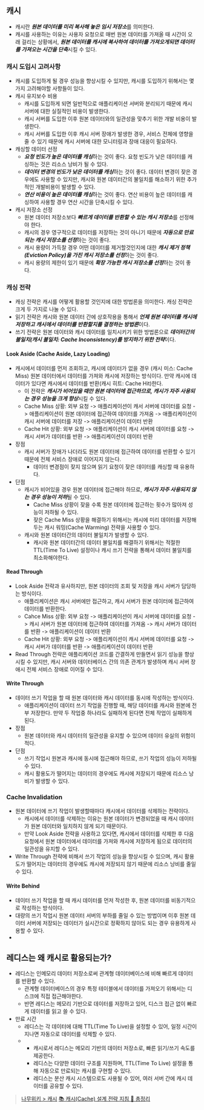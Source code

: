 ## 캐시

- 캐시란 ***원본 데이터를 미리 복사해 놓은 임시 저장소***를 의미한다.
- 캐시를 사용하는 이유는 사용자 요청으로 매번 원본 데이터를 가져올 때 시간이 오래 걸리는 상황에서, ***원본 데이터를 캐시에 복사하여 데이터를 가져오게되면 데이터를 가져오는 시간을 단축***시킬 수 있다.

### 캐시 도입시 고려사항
- 캐시를 도입하게 될 경우 성능을 향상시킬 수 있지만, 캐시를 도입하기 위해서는 몇 가지 고려해야할 사항들이 있다.
- 캐시 유지보수 비용
  - 캐시를 도입하게 되면 일반적으로 애플리케이션 서버와 분리되기 때문에 캐시 서버에 대한 실질적인 비용이 발생한다.
  - 캐시 서버를 도입한 이후 원본 데이터와의 일관성을 맞추기 위한 개발 비용이 발생한다.
  - 캐시 서버를 도입한 이후 캐시 서버 장애가 발생한 경우, 서비스 전체에 영향을 줄 수 있기 때문에 캐시 서버에 대한 모니터링과 장애 대응이 필요하다.
- 캐싱할 데이터 선정
  - ***요청 빈도가 높은 데이터를 캐싱***하는 것이 좋다. 요청 빈도가 낮은 데이터를 캐싱하는 것은 리소스 낭비가 될 수 있다.
  - ***데이터 변경의 빈도가 낮은 데이터를 캐싱***하는 것이 좋다. 데이터 변경이 잦은 경우에도 사용할 수 있지만, 캐시와 원본 데이터간의 불일치를 해소하기 위한 추가적인 개발비용이 발생할 수 있다.
  - ***연산 비용이 높은 데이터를 캐싱***하는 것이 좋다. 연산 비용이 높은 데이터를 캐싱하여 사용할 경우 연산 시간을 단축시킬 수 있다.
- 캐시 저장소 선정
  - 원본 데이터 저장소보다 ***빠르게 데이터를 반환할 수 있는 캐시 저장소***를 선정해야 한다.
  - 캐시의 경우 영구적으로 데이터를 저장하는 것이 아니기 때문에 ***자동으로 만료되는 캐시 저장소를 선정***하는 것이 좋다.
  - 캐시 용량이 가득찰 경우 어떤 데이터를 제거할것인지에 대한 ***캐시 제거 정책(Eviction Policy)을 가진 캐시 저장소를 선정***하는 것이 좋다.
  - 캐시 용량의 제한이 있기 때문에 ***확장 가능한 캐시 저장소를 선정***하는 것이 좋다.

### 캐싱 전략
- 캐싱 전략은 캐시를 어떻게 활용할 것인지에 대한 방법론을 의미한다. 캐싱 전략은 크게 두 가지로 나눌 수 있다.
- 읽기 전략은 캐시와 원본 데이터 간에 상호작용을 통해서 ***언제 원본 데이터를 캐시에 저장하고 캐시에서 데이터를 반환할지를 결정하는 방법론***이다. 
- 쓰기 전략은 원본 데이터와 캐시 데이터를 일치시키기 위한 방법론으로 ***데이터간의 불일치(캐시 불일치: Cache Inconsistency)를 방지하기 위한 전략***이다.

#### Look Aside (Cache Aside, Lazy Loading)
- 캐시에서 데이터를 먼저 조회하고, 캐시에 데이터가 없을 경우 (캐시 미스: Cache Miss) 원본 데이터에서 데이터를 가져와 캐시에 저장하는 방식이다. 만약 캐시에 데이터가 있다면 캐시에서 데이터를 반환(캐시 히트: Cache Hit)한다.
  - 이 전략은 ***캐시가 비어있을 때만 원본 데이터에 접근하므로, 캐시가 자주 사용되는 경우 성능을 크게 향상***시킬 수 있다.
  - Cache Miss 상황: 외부 요청 -> 애플리케이션이 캐서 서버에 데이터를 요청 -> 애플리케이션이 원본 데이터에 접근하여 데이터를 가져옴 -> 애플리케이션이 캐시 서버에 데이터를 저장 -> 애플리케이션이 데이터 반환
  - Cache Hit 상황: 외부 요청 -> 애플리케이션이 캐시 서버에 데이터를 요청 -> 캐시 서버가 데이터를 반환 -> 애플리케이션이 데이터 반환
- 장점
  - 캐시 서버가 장애가 나더라도 원본 데이터에 접근하여 데이터를 반환할 수 있기 때문에 전체 서비스 장애로 이어지지 않는다.
    - 데이터 변경점이 잦지 않으며 읽기 요청이 잦은 데이터를 캐싱할 때 유용하다.
- 단점
  - 캐시가 비어있을 경우 원본 데이터에 접근해야 하므로, ***캐시가 자주 사용되지 않는 경우 성능이 저하***될 수 있다.
    - Cache Miss 상황이 잦을 수록 원본 데이터에 접근하는 횟수가 많아져 성능이 저하될 수 있다.
    - 잦은 Cache Miss 상황을 해결하기 위해서는 캐시에 미리 데이터를 저장해 두는 캐시 워밍(Cache Warming) 전략을 사용할 수 있다. 
  - 캐시와 원본 데이터간의 데이터 불일치가 발생할 수 있다.
    - 캐시와 원본 데이터간의 데이터 불일치를 해결하기 위해서는 적절한 TTL(Time To Live) 설정이나 캐시 쓰기 전략을 통해서 데이터 불일치를 최소화해야한다.

#### Read Through
- Look Aside 전략과 유사하지만, 원본 데이터의 조회 및 저장을 캐시 서버가 담당하는 방식이다.
  - 애플리케이션은 캐시 서버에만 접근하고, 캐시 서버가 원본 데이터에 접근하여 데이터를 반환한다.
  - Cahce Miss 상황: 외부 요청 -> 애플리케이션이 캐시 서버에 데이터를 요청 -> 캐시 서버가 원본 데이터에 접근하여 데이터를 가져옴 -> 캐시 서버가 데이터를 반환 -> 애플리케이션이 데이터 반환
  - Cache Hit 상황: 외부 요청 -> 애플리케이션이 캐시 서버에 데이터를 요청 -> 캐시 서버가 데이터를 반환 -> 애플리케이션이 데이터 반환
- Read Through 전략은 애플리케이션 코드를 간결하게 만들면서 읽기 성능을 향상시킬 수 있지만, 캐시 서버와 데이터베이스 간의 의존 관계가 발생하며 캐시 서버 장애시 전체 서비스 장애로 이어질 수 있다.

#### Write Through
- 데이터 쓰기 작업을 할 때 원본 데이터와 캐시 데이터를 동시에 작성하는 방식이다. 
  - 애플리케이션이 데이터 쓰기 작업을 진행할 때, 해당 데이터를 캐시와 원본에 전부 저장한다. 만약 두 작업중 하나라도 실패하게 된다면 전체 작업이 실패하게 된다.
- 장점
  - 원본 데이터와 캐시 데이터의 일관성을 유지할 수 있으며 데이터 유실의 위험이 적다.
- 단점
  - 쓰기 작업시 원본과 캐시에 동시에 접근해야 하므로, 쓰기 작업의 성능이 저하될 수 있다.
  - 캐시 활용도가 떨어지는 데이터의 경우에도 캐시에 저장되기 때문에 리소스 낭비가 발생할 수 있다.

### Cache Invalidation
- 원본 데이터에 쓰기 작업이 발생할때마다 캐시에서 데이터를 삭제하는 전략이다.
  - 캐시에서 데이터를 삭제하는 이유는 원본 데이터가 변경되었을 때 캐시 데이터가 원본 데이터와 일치하지 않게 되기 때문이다.
  - 만약 Look Aside 전략을 사용하고 있다면, 캐시에서 데이터를 삭제한 후 다음 요청에서 원본 데이터에서 데이터를 가져와 캐시에 저장하게 됨으로 데이터의 일관성을 유지할 수 있다.
- Write Through 전략에 비해서 쓰기 작업의 성능을 향상시킬 수 있으며, 캐시 활용도가 떨어지는 데이터의 경우에도 캐시에 저장되지 않기 때문에 리소스 낭비를 줄일 수 있다.

#### Write Behind
- 데이터 쓰기 작업을 할 때 캐시 데이터를 먼저 작성한 후, 원본 데이터를 비동기적으로 작성하는 방식이다.
- 대량의 쓰기 작업시 원본 데이터 서버의 부하를 줄일 수 있는 방법이며 이후 원본 데이터 서버에 저장되는 데이터가 실시간으로 정확하지 않아도 되는 경우 유용하게 사용할 수 있다.
- 



## 레디스는 왜 캐시로 활용되는가?
- 레디스는 인메모리 데이터 저장소로써 관계형 데이터베이스에 비해 빠르게 데이터를 반환할 수 있다.
  - 관계형 데이터베이스의 경우 특정 테이블에서 데이터를 가져오기 위해서는 디스크에 직접 접근해야한다.
  - 반면 레디스는 메모리 기반으로 데이터를 저장하고 있어, 디스크 접근 없이 빠르게 데이터를 읽고 쓸 수 있다.
- 만료 시간
  - 레디스는 각 데이터에 대해 TTL(Time To Live)을 설정할 수 있어, 일정 시간이 지나면 자동으로 데이터를 삭제할 수 있다.
  - 
    - 캐시로서 레디스는 메모리 기반의 데이터 저장소로, 빠른 읽기/쓰기 속도를 제공한다.
    - 레디스는 다양한 데이터 구조를 지원하며, TTL(Time To Live) 설정을 통해 자동으로 만료되는 캐시를 구현할 수 있다.
    - 레디스는 분산 캐시 시스템으로도 사용될 수 있어, 여러 서버 간에 캐시 데이터를 공유할 수 있다.

> [나무위키 > 캐시](https://namu.wiki/w/%EC%BA%90%EC%8B%9C)
> [📚 캐시(Cache) 설계 전략 지침 💯 총정리](https://inpa.tistory.com/entry/REDIS-%F0%9F%93%9A-%EC%BA%90%EC%8B%9CCache-%EC%84%A4%EA%B3%84-%EC%A0%84%EB%9E%B5-%EC%A7%80%EC%B9%A8-%EC%B4%9D%EC%A0%95%EB%A6%AC)